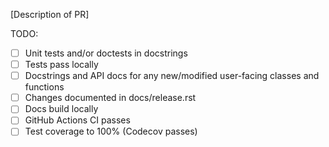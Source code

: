 [Description of PR]

TODO:

- [ ] Unit tests and/or doctests in docstrings
- [ ] Tests pass locally
- [ ] Docstrings and API docs for any new/modified user-facing classes and functions
- [ ] Changes documented in docs/release.rst
- [ ] Docs build locally
- [ ] GitHub Actions CI passes
- [ ] Test coverage to 100% (Codecov passes)
